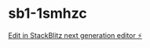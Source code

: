 # sb1-1smhzc

[Edit in StackBlitz next generation editor ⚡️](https://stackblitz.com/~/github.com/Harshalso/sb1-1smhzc)